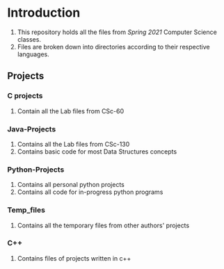 # **Introduction**

1. This repository holds all the files from _Spring 2021_ Computer Science classes.
2. Files are broken down into directories according to their respective languages.

## **Projects**

### C projects

1. Contain all the Lab files from CSc-60

### Java-Projects

1. Contains all the Lab files from CSc-130
2. Contains basic code for most Data Structures concepts

### Python-Projects

1. Contains all personal python projects
2. Contains all code for in-progress python programs

### Temp_files

1. Contains all the temporary files from other authors' projects

### C++

1. Contains files of projects written in c++

